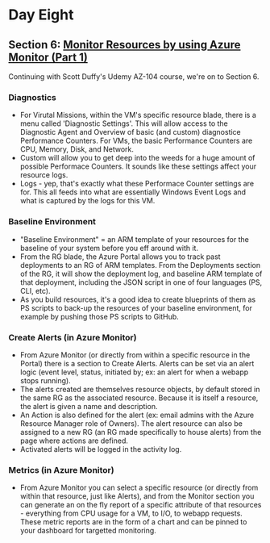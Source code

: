 # Day Eight

## Section 6: [Monitor Resources by using Azure Monitor (Part 1)](https://www.udemy.com/course/70533-azure/learn/lecture/12322450#overview)

Continuing with Scott Duffy's Udemy AZ-104 course, we're on to Section 6.

### Diagnostics

- For Virutal Missions, within the VM's specific resource blade, there is a menu called 'Diagnostic Settings'. This will allow access to the Diagnostic Agent and Overview of basic (and custom) diagnostice Performance Counters. For VMs, the basic Performance Counters are CPU, Memory, Disk, and Network. 
- Custom will allow you to get deep into the weeds for a huge amount of possible Performace Counters. It sounds like these settings affect your resource logs. 
- Logs - yep, that's exactly what these Performace Counter settings are for. This all feeds into what are essentially Windows Event Logs and what is captured by the logs for this VM.

### Baseline Environment

- "Baseline Environment" = an ARM template of your resources for the baseline of your system before you eff around with it.
- From the RG blade, the Azure Portal allows you to track past deployments to an RG of ARM templates. From the Deployments section of the RG, it will show the deployment log, and baseline ARM template of that deployment, including the JSON script in one of four languages (PS, CLI, etc). 
- As you build resources, it's a good idea to create blueprints of them as PS scripts to back-up the resources of your baseline environment, for example by pushing those PS scripts to GitHub.

### Create Alerts (in Azure Monitor)

- From Azure Monitor (or directly from within a specific resource in the Portal) there is a section to Create Alerts. Alerts can be set via an alert logic (event level, status, initiated by; ex: an alert for when a webapp stops running). 
- The alerts created are themselves resource objects, by default stored in the same RG as the associated resource. Because it is itself a resource, the alert is given a name and description. 
- An Action is also defined for the alert (ex: email admins with the Azure Resource Manager role of Owners). The alert resource can also be assigned to a new RG (an RG made specifically to house alerts) from the page where actions are defined. 
- Activated alerts will be logged in the activity log. 

### Metrics (in Azure Monitor)

- From Azure Monitor you can select a specific resource (or directly from within that resource, just like Alerts), and from the Monitor section you can generate an on the fly report of a specific attribute of that resources - everything from CPU usage for a VM, to I/O, to webapp requests.  These metric reports are in the form of a chart and can be pinned to your dashboard for targetted monitoring. 
